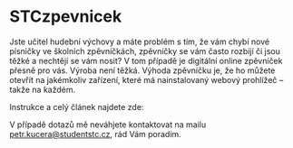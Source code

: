 # STCzpevnicek
Jste učitel hudební výchovy a máte problém s tím, že vám chybí nové písničky ve školních zpěvníčkách, zpěvníčky se vám často rozbijí či jsou těžké a nechtějí se vám nosit?
V tom případě je digitální online zpěvníček přesně pro vás. Výroba není těžká. Výhoda zpěvníčku je, že ho můžete otevřít na jakémkoliv zařízení, které má nainstalovaný webový prohlížeč – takže na každém.

Instrukce a celý článek najdete zde: 

V případě dotazů mě neváhjete kontaktovat na mailu petr.kucera@studentstc.cz, rád Vám poradím.
